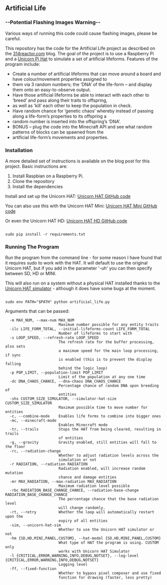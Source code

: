 ## Artificial Life
### --Potential Flashing Images Warning--
Various ways of running this code could cause flashing images, please be careful.

This repository has the code for the Artificial Life project as described on the 
[314reactor.com](https://314reactor.com/2017/10/16/artificial-life-project/) blog. 
The goal of the project is to use a Raspberry Pi and a [Unicorn Pi Hat](https://shop.pimoroni.com/products/unicorn-hat) 
to simulate a set of artificial lifeforms. Features of the program include: 

* Create a number of artificial lifeforms that can move around a board and have colour/movement properties assigned to 
* them via 3 random numbers; the ‘DNA’ of the life-form – and display them onto an easy-to-observe output.
* Have those artificial lifeforms be able to interact with each other to ‘breed’ and pass along their traits to offspring, 
* as well as ‘kill’ each other to keep the population in check.
* Have random chance for ‘genetic chaos’ whereby instead of passing along a life-form’s properties to its offspring a 
* random number is inserted into the offspring’s ‘DNA’.
* BONUS – plug the code into the Minecraft API and see what random patterns of blocks can be spawned from the 
* artificial life-form’s movements and properties.


### Installation

A more detailed set of instructions is available on the blog post for this project. Basic instructions are: 

1. Install Raspbian on a Raspberry Pi. 
2. Clone the repository
3. Install the dependencies

Install and set up the Unicorn HAT:
[Unicorn HAT GitHub code](https://github.com/pimoroni/unicorn-hat)

You can also use this with the Unicorn HAT Mini:
[Unicorn HAT Mini GitHub code](https://learn.pimoroni.com/article/getting-started-with-unicorn-hat-mini)

Or even the Unicorn HAT HD:
[Unicorn HAT HD GitHub code](https://github.com/pimoroni/unicorn-hat-hd)

```

sudo pip install -r requirements.txt

```

### Running The Program

Run the program from the command line - for some reason I have found that it requires sudo to work with the HAT.
It will default to use the original Unicorn HAT, but if you add in the parameter '-uh' you can then specify between
SD, HD or MINI.

This will also run on a system without a physical HAT installed thanks to the 
[Unicorn HAT simulator](https://github.com/jayniz/unicorn-hat-sim) - although it does have some bugs at the moment.


```

sudo env PATH="$PATH" python artificial_life.py

```

Arguments that can be passed: 

```
  -m MAX_NUM, --max-num MAX_NUM
                        Maximum number possible for any entity traits
  -ilc LIFE_FORM_TOTAL, --initial-lifeforms-count LIFE_FORM_TOTAL
                        Number of lifeforms to start with
  -s LOOP_SPEED, --refresh-rate LOOP_SPEED
                        The refresh rate for the buffer processing, also sets
                        a maximum speed for the main loop processing, if sync
                        is enabled (this is to prevent the display falling
                        behind the logic loop)
  -p POP_LIMIT, --population-limit POP_LIMIT
                        Limit of the population at any one time
  -dc DNA_CHAOS_CHANCE, --dna-chaos DNA_CHAOS_CHANCE
                        Percentage chance of random DNA upon breeding of
                        entities
  -shs CUSTOM_SIZE_SIMULATOR, --simulator-hat-size CUSTOM_SIZE_SIMULATOR
                        Maximum possible time to move number for entities
  -c, --combine-mode    Enables life forms to combine into bigger ones
  -mc, --minecraft-mode
                        Enables Minecraft mode
  -tr, --trails         Stops the HAT from being cleared, resulting in trails
                        of entities
  -g, --gravity         Gravity enabled, still entities will fall to the floor
  -rc, --radiation-change
                        Whether to adjust radiation levels across the
                        simulation or not
  -r RADIATION, --radiation RADIATION
                        Radiation enabled, will increase random mutation
                        chance and damage entities
  -mr MAX_RADIATION, --max-radiation MAX_RADIATION
                        Maximum radiation level possible
  -rbc RADIATION_BASE_CHANGE_CHANCE, --radiation-base-change RADIATION_BASE_CHANGE_CHANCE
                        The percentage chance that the base radiation level
                        will change randomly.
  -rt, --retry          Whether the loop will automatically restart upon the
                        expiry of all entities
  -sim, --unicorn-hat-sim
                        Whether to use the Unicorn HAT simulator or not
  -hm {SD,HD,MINI,PANEL,CUSTOM}, --hat-model {SD,HD,MINI,PANEL,CUSTOM}
                        What type of HAT the program is using. CUSTOM only
                        works with Unicorn HAT Simulator
  -l {CRITICAL,ERROR,WARNING,INFO,DEBUG,NOTSET}, --log-level {CRITICAL,ERROR,WARNING,INFO,DEBUG,NOTSET}
                        Logging level
  -ff, --fixed-function
                        Whether to bypass pixel composer and use fixed
                        function for drawing (faster, less pretty)
```